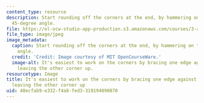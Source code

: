 ```yaml
---
content_type: resource
description: Start rounding off the corners at the end, by hammering on them at a
  45-degree angle.
file: https://ol-ocw-studio-app-production.s3.amazonaws.com/courses/3-a04-modern-blacksmithing-and-physical-metallurgy-fall-2008/40ecfab9e332f4a8fed3319194090870_053.jpg
file_type: image/jpeg
image_metadata:
  caption: Start rounding off the corners at the end, by hammering on them at a 45-degree
    angle.
  credit: 'Credit: Image courtesy of MIT OpenCourseWare.'
  image-alt: It's easiest to work on the corners by bracing one edge against the anvil,
    leaving the other corner up.
resourcetype: Image
title: It's easiest to work on the corners by bracing one edge against the anvil,
  leaving the other corner up
uid: 40ecfab9-e332-f4a8-fed3-319194090870
---
```

